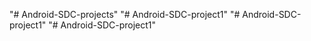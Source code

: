 "# Android-SDC-projects" 
"# Android-SDC-project1" 
"# Android-SDC-project1" 
"# Android-SDC-project1" 
